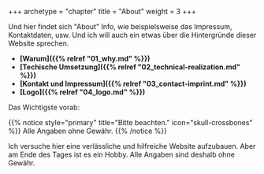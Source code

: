 +++
archetype = "chapter"
title = "About"
weight = 3
+++

Und hier findet sich "About" Info, wie beispielsweise das Impressum, Kontaktdaten, usw. Und ich will auch ein etwas über die Hintergründe dieser Website sprechen.

* **[Warum]({{% relref "01_why.md" %}})**
* **[Techische Umsetzung]({{% relref "02_technical-realization.md" %}})**
* **[Kontakt und Impressum]({{% relref "03_contact-imprint.md" %}})**
* **[Logo]({{% relref "04_logo.md" %}})**


Das Wichtigste vorab:

{{% notice style="primary" title="Bitte beachten." icon="skull-crossbones" %}}
Alle Angaben ohne Gewähr.
{{% /notice %}}

Ich versuche hier eine verlässliche und hilfreiche Website aufzubauen. Aber am Ende des Tages ist es ein Hobby. Alle Angaben sind deshalb ohne Gewähr.
